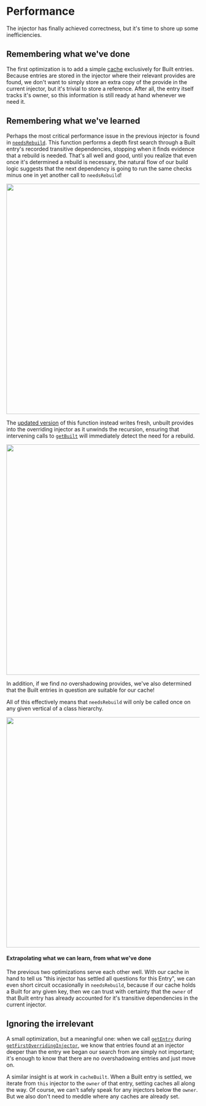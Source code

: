 # Performance

The injector has finally achieved correctness, but it's time to shore up some inefficiencies.

## Remembering what we've done

The first optimization is to add a simple [cache](./injector.ts#L71) exclusively for Built entries. Because entries are stored in the injector where their relevant provides are found, we don't want to simply store an extra copy of the provide in the current injector,
but it's trivial to store a reference. After all, the entry itself tracks it's owner, so this information is still ready at hand whenever we need it.

## Remembering what we've learned

Perhaps the most critical performance issue in the previous injector is found in [`needsRebuild`](../v4/injector.ts#L108). This function performs a depth first search through a Built entry's recorded transitive dependencies, stopping when it finds evidence that a rebuild is needed. That's all well and good, until you realize that even once it's determined a rebuild is necessary, the natural flow of our build logic suggests that the next dependency is going to run the same checks minus one in yet another call to `needsRebuild`!

<img src="" width=600>

The [updated version](./injector.ts#L107) of this function instead writes fresh, unbuilt provides into the overriding injector as it unwinds the recursion, ensuring that intervening calls to [`getBuilt`]() will immediately detect the need for a rebuild.

<img src="" width=600>

In addition, if we find _no_ overshadowing provides, we've also determined that the Built entries in question are suitable for our cache!

All of this effectively means that `needsRebuild` will only be called once on any given vertical of a class hierarchy.

<img src="" width=600>

#### Extrapolating what we can learn, from what we've done

The previous two optimizations serve each other well. With our cache in hand to tell us "this injector has settled all questions for this Entry", we can even short circuit occasionally in `needsRebuild`, because if our cache holds a Built for any given key, then we can trust with certainty that the `owner` of that Built entry has already accounted for it's transitive dependencies in the current injector.

## Ignoring the irrelevant

A small optimization, but a meaningful one: when we call [`getEntry`]() during [`getFirstOverridingInjector`](), we know that entries found at an injector deeper than the entry we began our search from are simply not important; it's enough to know that there are no overshadowing entries and just move on.

A similar insight is at work in `cacheBuilt`. When a Built entry is settled, we iterate from `this` injector to the `owner` of that entry, setting caches all along the way. Of course, we can't safely speak for any injectors below the `owner`. But we also don't need to meddle where any caches are already set.